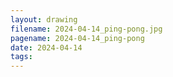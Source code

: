 ```yaml
---
layout: drawing
filename: 2024-04-14_ping-pong.jpg
pagename: 2024-04-14_ping-pong
date: 2024-04-14
tags:
---
```

